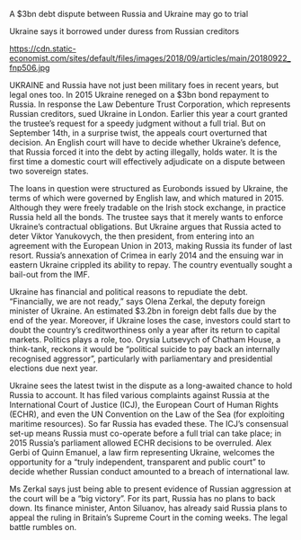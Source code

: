 A $3bn debt dispute between Russia and Ukraine may go to trial

Ukraine says it borrowed under duress from Russian creditors

https://cdn.static-economist.com/sites/default/files/images/2018/09/articles/main/20180922_fnp506.jpg

UKRAINE and Russia have not just been military foes in recent years, but legal ones too. In 2015 Ukraine reneged on a $3bn bond repayment to Russia. In response the Law Debenture Trust Corporation, which represents Russian creditors, sued Ukraine in London. Earlier this year a court granted the trustee’s request for a speedy judgment without a full trial. But on September 14th, in a surprise twist, the appeals court overturned that decision. An English court will have to decide whether Ukraine’s defence, that Russia forced it into the debt by acting illegally, holds water. It is the first time a domestic court will effectively adjudicate on a dispute between two sovereign states.

The loans in question were structured as Eurobonds issued by Ukraine, the terms of which were governed by English law, and which matured in 2015. Although they were freely tradable on the Irish stock exchange, in practice Russia held all the bonds. The trustee says that it merely wants to enforce Ukraine’s contractual obligations. But Ukraine argues that Russia acted to deter Viktor Yanukovych, the then president, from entering into an agreement with the European Union in 2013, making Russia its funder of last resort. Russia’s annexation of Crimea in early 2014 and the ensuing war in eastern Ukraine crippled its ability to repay. The country eventually sought a bail-out from the IMF.

Ukraine has financial and political reasons to repudiate the debt. “Financially, we are not ready,” says Olena Zerkal, the deputy foreign minister of Ukraine. An estimated $3.2bn in foreign debt falls due by the end of the year. Moreover, if Ukraine loses the case, investors could start to doubt the country’s creditworthiness only a year after its return to capital markets. Politics plays a role, too. Orysia Lutsevych of Chatham House, a think-tank, reckons it would be “political suicide to pay back an internally recognised aggressor”, particularly with parliamentary and presidential elections due next year.

Ukraine sees the latest twist in the dispute as a long-awaited chance to hold Russia to account. It has filed various complaints against Russia at the International Court of Justice (ICJ), the European Court of Human Rights (ECHR), and even the UN Convention on the Law of the Sea (for exploiting maritime resources). So far Russia has evaded these. The ICJ’s consensual set-up means Russia must co-operate before a full trial can take place; in 2015 Russia’s parliament allowed ECHR decisions to be overruled. Alex Gerbi of Quinn Emanuel, a law firm representing Ukraine, welcomes the opportunity for a “truly independent, transparent and public court” to decide whether Russian conduct amounted to a breach of international law.

Ms Zerkal says just being able to present evidence of Russian aggression at the court will be a “big victory”. For its part, Russia has no plans to back down. Its finance minister, Anton Siluanov, has already said Russia plans to appeal the ruling in Britain’s Supreme Court in the coming weeks. The legal battle rumbles on.